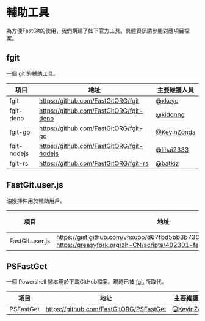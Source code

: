 # 輔助工具

為方便FastGit的使用，我們構建了如下官方工具。具體資訊請參閱對應項目檔案。

## fgit

一個 git 的輔助工具。

| 項目 | 地址 | 主要維護人員 |
| --- | ---- | ---------- |
| fgit | <https://github.com/FastGitORG/fgit> | [@xkeyc](https://github.com/xkeyC) |
| fgit-deno | <https://github.com/FastGitORG/fgit-deno> | [@kidonng](https://github.com/kidonng) |
| fgit-go | <https://github.com/FastGitORG/fgit-go> | [@KevinZonda](https://github.com/KevinZonda) |
| fgit-nodejs | <https://github.com/FastGitORG/fgit-nodejs> | [@lihai2333](https://github.com/lihai2333) |
| fgit-rs | <https://github.com/FastGitORG/fgit-rs> | [@batkiz](https://github.com/batkiz) |

## FastGit.user.js

油猴挿件用於輔助用戶。

| 項目 | 地址 | 主要維護人員 |
| --- | ---- | ---------- |
| FastGit.user.js | <https://gist.github.com/vhxubo/d67fbd5bb3b7308b2e3690ca58e12c12>, <https://greasyfork.org/zh-CN/scripts/402301-fastgit> | [@vhxubo](https://github.com/vhxubo) |

## PSFastGet

一個 Powershell 腳本用於下載GitHub檔案。現時已被 [fgit](#fgit) 所取代。

| 項目 | 地址 | 主要維護人員 |
| --- | ---- | ---------- |
| PSFastGet | <https://github.com/FastGitORG/PSFastGet> | [@KevinZonda](https://github.com/KevinZonda) |
